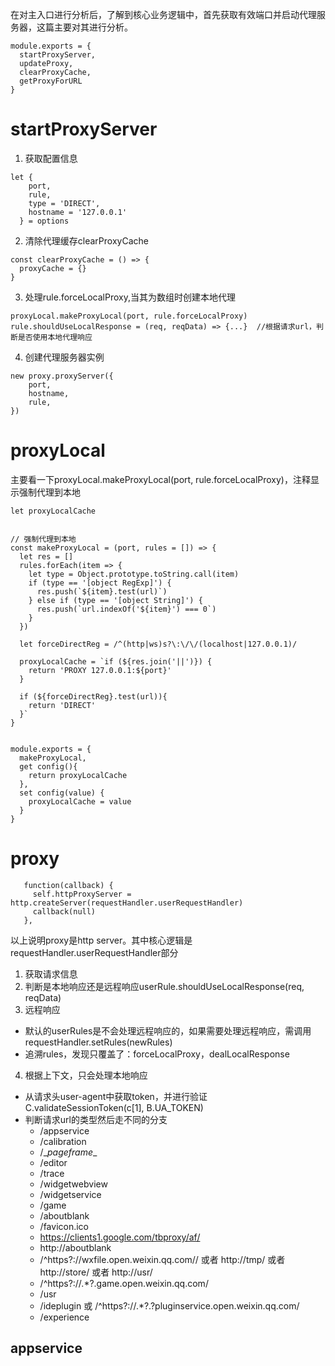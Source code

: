 在对主入口进行分析后，了解到核心业务逻辑中，首先获取有效端口并启动代理服务器，这篇主要对其进行分析。
```
module.exports = {
  startProxyServer,
  updateProxy,
  clearProxyCache,
  getProxyForURL
}
```
# startProxyServer
1. 获取配置信息
```
let {
    port,
    rule,
    type = 'DIRECT',
    hostname = '127.0.0.1'
  } = options
```
2. 清除代理缓存clearProxyCache
```
const clearProxyCache = () => {
  proxyCache = {}
}
```
3. 处理rule.forceLocalProxy,当其为数组时创建本地代理
```
proxyLocal.makeProxyLocal(port, rule.forceLocalProxy)
rule.shouldUseLocalResponse = (req, reqData) => {...}  //根据请求url，判断是否使用本地代理响应
```
4. 创建代理服务器实例
```
new proxy.proxyServer({
    port,
    hostname,
    rule,
})
```
# proxyLocal
主要看一下proxyLocal.makeProxyLocal(port, rule.forceLocalProxy)，注释显示强制代理到本地
```
let proxyLocalCache


// 强制代理到本地
const makeProxyLocal = (port, rules = []) => {
  let res = []
  rules.forEach(item => {
    let type = Object.prototype.toString.call(item)
    if (type == '[object RegExp]') {
      res.push(`${item}.test(url)`)
    } else if (type == '[object String]') {
      res.push(`url.indexOf('${item}') === 0`)
    }
  })

  let forceDirectReg = /^(http|ws)s?\:\/\/(localhost|127.0.0.1)/

  proxyLocalCache = `if (${res.join('||')}) {
    return 'PROXY 127.0.0.1:${port}'
  }

  if (${forceDirectReg}.test(url)){
    return 'DIRECT'
  }`
}


module.exports = {
  makeProxyLocal,
  get config(){
    return proxyLocalCache
  },
  set config(value) {
    proxyLocalCache = value
  }
}
```
# proxy
   ```
      function(callback) {
        self.httpProxyServer = http.createServer(requestHandler.userRequestHandler)
        callback(null)
      },
   ```
以上说明proxy是http server。其中核心逻辑是requestHandler.userRequestHandler部分
1. 获取请求信息
2. 判断是本地响应还是远程响应userRule.shouldUseLocalResponse(req, reqData)
3. 远程响应
  - 默认的userRules是不会处理远程响应的，如果需要处理远程响应，需调用requestHandler.setRules(newRules)
  - 追溯rules，发现只覆盖了：forceLocalProxy，dealLocalResponse
4. 根据上下文，只会处理本地响应
  - 从请求头user-agent中获取token，并进行验证C.validateSessionToken(c[1], B.UA_TOKEN)
  - 判断请求url的类型然后走不同的分支
    + /appservice
    + /calibration
    + /\__pageframe__
    + /editor
    + /trace
    + /widgetwebview
    + /widgetservice
    + /game
    + /aboutblank
    + /favicon.ico
    + https://clients1.google.com/tbproxy/af/
    + http://aboutblank
    + /^https?\:\/\/wxfile.open.weixin.qq.com\// 或者 http://tmp/ 或者 http://store/ 或者 http://usr/
    + /^https?\:\/\/.*?\.game.open.weixin.qq.com/
    + /usr
    + /ideplugin 或 /^https?\:\/\/.*?\.?pluginservice.open.weixin.qq.com/
    + /experience
 ## appservice
 



